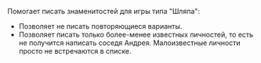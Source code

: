 Помогает писать знаменитостей для игры типа "Шляпа":
 - Позволяет не писать повторяющиеся варианты.
 - Позволяет писать только более-менее известных личностей, то есть не получится написать соседя Андрея. 
   Малоизвестные личности просто не встречаются в списке.

